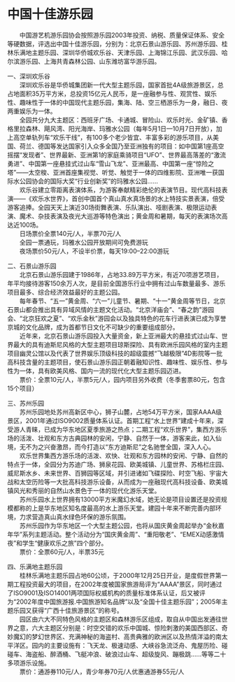 # 中国十佳游乐园  
&emsp;&emsp;中国游艺机游乐园协会按照游乐园2003年投资、纳税、质量保证体系、安全等硬数据，评选出中国十佳游乐园，分别为：北京石景山游乐园、苏州游乐园、桂林乐满地主题乐园、深圳华侨城欢乐谷、天津乐园、上海锦江乐园、武汉乐园、哈尔滨游乐园、上海共青森林公园、山东潍坊富华游乐园。  

一、深圳欢乐谷  
&emsp;&emsp;深圳欢乐谷是华侨城集团新一代大型主题乐园，国家首批4A级旅游景区，总占地面积35万平方米，总投资15亿元人民币，是一座融参与性、观赏性、娱乐性、趣味性于一体的中国现代主题乐园，集海、陆、空三栖游乐为一身，融日、夜两重娱乐为一体。  
&emsp;&emsp;全园共分九大主题区：西班牙广场、卡通城、冒险山、欢乐时光、金矿镇、香格里拉森林、飓风湾、阳光海岸、玛雅水公园（每年5月1日—10月7日开放），加上高空单轨列车“欢乐干线”，有100多个老少皆宜、丰富多彩的游乐项目，从美国、荷兰、德国等发达国家引入众多全国乃至亚洲独有的项目：如中国第1座高空摇摆“发现者”、世界最新、亚洲第1的家庭乘骑项目“UFO”、世界最高落差的“激流勇进”、中国第一座悬挂式过山车“雪山飞龙”、亚洲最高、中国第一座“惊险之塔”——太空梭、亚洲首座集视觉、听觉、触觉于一体的四维影院、亚洲唯一获国际水公园协会的国际大奖“行业创新奖”的玛雅水公园……  
&emsp;&emsp;欢乐谷建立零距离表演体系，为游客奉献精彩绝伦的表演节目。现代高科技表演——《欢乐水世界》，首创中国首个真山真水真场景的水上特技实景表演，倍受游客追捧。全园天天上演近30场街舞表演、乐队演出、哑剧表演、极限运动表演、魔术、杂技表演及夜光大巡游等特色演出；黄金周和暑期，每天的表演场次高达近100场。  
&emsp;&emsp;日场票价全票140元/人，半票70元/人  
&emsp;&emsp;全园一票通玩，玛雅水公园开放期间可免费游玩  
&emsp;&emsp;夜场票价50元/人，不设半价票，每天19:00–22:00游玩  

二、石景山游乐园  
&emsp;&emsp;北京石景山游乐园建于1986年，占地33.89万平方米，有近70项游艺项目，年平均接待游客150余万人次，是目前全国游乐行业中拥有过山车数量最多、游乐项目最多、综合经济效益最好的主题公园。  
&emsp;&emsp;每年春节、“五一”黄金周、“六一”儿童节、暑期、“十一”黄金周等节日，北京石景山都会推出具有异域风情的主题文化活动。“北京洋庙会”、“春之韵”游园会、“北京狂欢之夏”、“欢乐金秋”游园会以及独具特色的花车行进表演已成为享誉京城的文化品牌，成为首都节日文化不可缺少的重要组成部分。  
&emsp;&emsp;近年来，北京石景山游乐园投入大量资金，新上亚洲最大的悬挂式过山车、世界最大的具有迪斯尼风格的大型主题项目琼斯探险、具有欧洲乐园风格的室内主题项目幽灵公馆以及代表了世界娱乐顶级科技的超级震撼“飞越极限”4D影院等一批高科技含量的主题项目，使石景山游乐园正朝着融知识性、趣味性、娱乐性、参与性为一体，具有欧美风格、国内一流的现代化大型主题乐园迈进。  
&emsp;&emsp;票价：全票10元/人，半票5元/人，园内项目另外收费（冬季套票80元，包含15个项目）  

三、苏州乐园  
&emsp;&emsp;苏州乐园地处苏州高新区中心，狮子山麓，占地54万平方米，国家AAAA级景区，2001年通过ISO9002质量体系认证。首期工程“水上世界”建成十年来，深受游人青睐，已成为华东地区夏季旅游之热点；二期工程“欢乐世界”，集西方游乐场的活泼、壮观和东方古典园林的安闲，宁静、自然于一体，游客来此，如入仙境，无不为之兴奋激昂，而今打造以“东方迪斯尼”之名驰誉全国，深入人心。  
&emsp;&emsp;欢乐世界集西方游乐场的活泼、欢快、壮观和东方园林的安闲、宁静、自然的特点于一体，全园分为苏迪广场、狮泉花园、欧美城镇、儿童世界、苏格栏庄园、威尼斯水乡、未来世界、百狮园等区域，并引进诸如飞碟探险、时空飞船、宇宙大战和太空历险等一大批高科技游乐设备，从而成为一座融现代高科技设备、欧美城镇风光和秀丽的自然山水景色于一体的现代化游乐天堂。  
&emsp;&emsp;苏州乐园水上世界拥有13000平方米魔幻水域，她无论是项目设置还是投资规模都称的上是华东地区知名度最高的水上游乐天堂。建园十年来不断完善内部环境，力求营造真山真水绿色环保的游乐氛围。  
&emsp;&emsp;苏州乐园作为华东地区一个大型主题公园，也将从国庆黄金周起举办“金秋嘉年华”系列主题活动。整个活动分为“国庆黄金周”、“重阳敬老”、“EMEX动感激情夜”和学生“健康欢乐之旅”四个部分。  
&emsp;&emsp;票价：全票60元/人，半票35元  

四、乐满地主题乐园  
&emsp;&emsp;桂林乐满地主题乐园占地60公顷，于2000年12月25日开业，是度假世界第一期工程投资最大的项目，在2002年度被国家旅游局评为“AAAA”景区，同时通过了ISO9001及ISO14001两项国际权威机构的质量标准体系认证，后又被评为“2002年度中国旅游报.中国旅游知名品牌”以及“全国十佳主题乐园”；2005年主题乐园又获得“广西十佳旅游景区”的称号。  
&emsp;&emsp;园区由六大不同特色风格的主题区和森林游乐区组成，取自从中国出发通往世界之意，六大主题区分别是：时空交错的欢乐中国城、惊险刺激的美国西部区、奇妙魔幻的梦幻世界区、充满神秘的海盗村、高贵典雅的欧洲区以及热情洋溢的南太平洋区。园内的主要设施有：飞天龙、极速动感、大峡谷急流泛舟、鬼屋历险、碰碰车、海盗船、醉酒桶、飞艇冲浪、破浪过山车、超级旋风、蹦极跳......等等二十多项游乐设施。  
&emsp;&emsp;票价：通游券110元/人，青少年券70元/人优惠通游券55元/人  